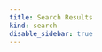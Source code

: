 ```yaml
---
title: Search Results
kind: search
disable_sidebar: true
---
```


<div class="searchbox-container search_results_page">
    <div id="searchbox"></div>
    <div class="hits-container">
        <div id="hits"></div>
    </div>
</div>

